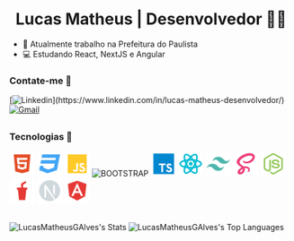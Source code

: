<h1 align="center">Lucas Matheus | Desenvolvedor 👨‍💻</h1>

- 🔭 Atualmente trabalho na Prefeitura do Paulista 
- 💻 Estudando React, NextJS e Angular

### Contate-me 🤝
[![Linkedin](https://img.shields.io/badge/LinkedIn-0077B5?style=for-the-badge&logo=linkedin&logoColor=white")](https://www.linkedin.com/in/lucas-matheus-desenvolvedor/)
[![Gmail](https://img.shields.io/badge/Gmail-D14836?style=for-the-badge&logo=gmail&logoColor=white)](mailto:lucasmatheusg.alves@gmail.com)


##

### Tecnologias 🚀
<div align="left">
   <img src="https://raw.githubusercontent.com/PKief/vscode-material-icon-theme/b02e7a14db7163716a4cdb61a3b84c481186402c/icons/html.svg" width="45" height="45" alt="HTML5">
   <img src="https://raw.githubusercontent.com/PKief/vscode-material-icon-theme/b02e7a14db7163716a4cdb61a3b84c481186402c/icons/css.svg" width="45" height="45" alt="CSS3">
   <img src="https://raw.githubusercontent.com/PKief/vscode-material-icon-theme/b02e7a14db7163716a4cdb61a3b84c481186402c/icons/javascript.svg" width="45" height="45" alt="JAVASCRIPT">
   <img src="https://camo.githubusercontent.com/c76217244e1b3700a87058abf858e20a313b06dfadd972121d0d42de5bd20fa5/68747470733a2f2f63646e2e6a7364656c6976722e6e65742f67682f64657669636f6e732f64657669636f6e2f69636f6e732f626f6f7473747261702f626f6f7473747261702d6f726967696e616c2e737667" width="45" height="45" alt="BOOTSTRAP">
   <img src="https://raw.githubusercontent.com/PKief/vscode-material-icon-theme/b02e7a14db7163716a4cdb61a3b84c481186402c/icons/typescript.svg" width="45" height="45" alt="TYPESCRIPT">
   <img src="https://raw.githubusercontent.com/PKief/vscode-material-icon-theme/b02e7a14db7163716a4cdb61a3b84c481186402c/icons/react.svg" width="45" height="45" alt="REACT">
   <img src="https://raw.githubusercontent.com/PKief/vscode-material-icon-theme/b02e7a14db7163716a4cdb61a3b84c481186402c/icons/tailwindcss.svg" width="45" height="45" alt="TAILWINDCSS">
   <img src="https://raw.githubusercontent.com/PKief/vscode-material-icon-theme/b02e7a14db7163716a4cdb61a3b84c481186402c/icons/sass.svg" width="45" height="45" alt="SASS">
   <img src="https://raw.githubusercontent.com/PKief/vscode-material-icon-theme/b02e7a14db7163716a4cdb61a3b84c481186402c/icons/nodejs.svg" width="45" height="45" alt="NODE">
   <img src="https://raw.githubusercontent.com/PKief/vscode-material-icon-theme/b02e7a14db7163716a4cdb61a3b84c481186402c/icons/gulp.svg" width="45" height="45" alt="GULP">
   <img src="https://raw.githubusercontent.com/PKief/vscode-material-icon-theme/b02e7a14db7163716a4cdb61a3b84c481186402c/icons/next.svg" width="45" height="45" alt="NEXT">
   <img src="https://raw.githubusercontent.com/PKief/vscode-material-icon-theme/b02e7a14db7163716a4cdb61a3b84c481186402c/icons/angular.svg" width="45" height="45" alt="ANGULAR">
</div>
<br>

![LucasMatheusGAlves's Stats](https://github-readme-stats.vercel.app/api?username=LucasMatheusGAlves&theme=react&show_icons=true&hide_border=true&count_private=false)
![LucasMatheusGAlves's Top Languages](https://github-readme-stats.vercel.app/api/top-langs/?username=LucasMatheusGAlves&theme=react&show_icons=true&hide_border=true&layout=compact)
